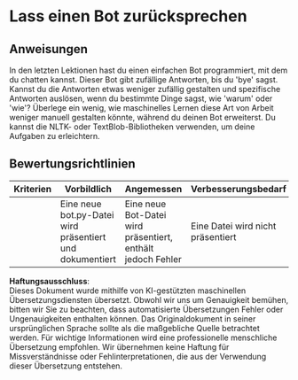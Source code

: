 # Lass einen Bot zurücksprechen

## Anweisungen

In den letzten Lektionen hast du einen einfachen Bot programmiert, mit dem du chatten kannst. Dieser Bot gibt zufällige Antworten, bis du 'bye' sagst. Kannst du die Antworten etwas weniger zufällig gestalten und spezifische Antworten auslösen, wenn du bestimmte Dinge sagst, wie 'warum' oder 'wie'? Überlege ein wenig, wie maschinelles Lernen diese Art von Arbeit weniger manuell gestalten könnte, während du deinen Bot erweiterst. Du kannst die NLTK- oder TextBlob-Bibliotheken verwenden, um deine Aufgaben zu erleichtern.

## Bewertungsrichtlinien

| Kriterien | Vorbildlich                                   | Angemessen                                       | Verbesserungsbedarf     |
| --------- | --------------------------------------------- | ------------------------------------------------ | ----------------------- |
|           | Eine neue bot.py-Datei wird präsentiert und dokumentiert | Eine neue Bot-Datei wird präsentiert, enthält jedoch Fehler | Eine Datei wird nicht präsentiert |

**Haftungsausschluss**:  
Dieses Dokument wurde mithilfe von KI-gestützten maschinellen Übersetzungsdiensten übersetzt. Obwohl wir uns um Genauigkeit bemühen, bitten wir Sie zu beachten, dass automatisierte Übersetzungen Fehler oder Ungenauigkeiten enthalten können. Das Originaldokument in seiner ursprünglichen Sprache sollte als die maßgebliche Quelle betrachtet werden. Für wichtige Informationen wird eine professionelle menschliche Übersetzung empfohlen. Wir übernehmen keine Haftung für Missverständnisse oder Fehlinterpretationen, die aus der Verwendung dieser Übersetzung entstehen.